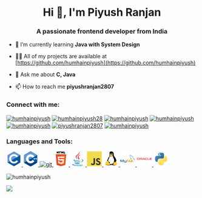 <h1 align="center">Hi 👋, I'm Piyush Ranjan</h1>
<h3 align="center">A passionate frontend developer from India</h3>

- 🌱 I’m currently learning **Java with System Design**

- 👨‍💻 All of my projects are available at [https://github.com/humhainpiyush](https://github.com/humhainpiyush)

- 💬 Ask me about **C, Java**

- 📫 How to reach me **piyushranjan2807**

<h3 align="left">Connect with me:</h3>
<p align="left">
<a href="https://twitter.com/humhainpiyush" target="blank"><img align="center" src="https://raw.githubusercontent.com/rahuldkjain/github-profile-readme-generator/master/src/images/icons/Social/twitter.svg" alt="humhainpiyush" height="30" width="40" /></a>
<a href="https://linkedin.com/in/humhainpiyush28" target="blank"><img align="center" src="https://raw.githubusercontent.com/rahuldkjain/github-profile-readme-generator/master/src/images/icons/Social/linked-in-alt.svg" alt="humhainpiyush28" height="30" width="40" /></a>
<a href="https://fb.com/humhainpiyush" target="blank"><img align="center" src="https://raw.githubusercontent.com/rahuldkjain/github-profile-readme-generator/master/src/images/icons/Social/facebook.svg" alt="humhainpiyush" height="30" width="40" /></a>
<a href="https://instagram.com/humhainpiyush" target="blank"><img align="center" src="https://raw.githubusercontent.com/rahuldkjain/github-profile-readme-generator/master/src/images/icons/Social/instagram.svg" alt="humhainpiyush" height="30" width="40" /></a>
<a href="https://www.codechef.com/users/humhainpiyush" target="blank"><img align="center" src="https://cdn.jsdelivr.net/npm/simple-icons@3.1.0/icons/codechef.svg" alt="humhainpiyush" height="30" width="40" /></a>
<a href="https://www.hackerrank.com/piyushranjan2807" target="blank"><img align="center" src="https://raw.githubusercontent.com/rahuldkjain/github-profile-readme-generator/master/src/images/icons/Social/hackerrank.svg" alt="piyushranjan2807" height="30" width="40" /></a>
<a href="https://www.leetcode.com/humhainpiyush" target="blank"><img align="center" src="https://raw.githubusercontent.com/rahuldkjain/github-profile-readme-generator/master/src/images/icons/Social/leet-code.svg" alt="humhainpiyush" height="30" width="40" /></a>
</p>

<h3 align="left">Languages and Tools:</h3>
<p align="left"> <a href="https://www.cprogramming.com/" target="_blank" rel="noreferrer"> <img src="https://raw.githubusercontent.com/devicons/devicon/master/icons/c/c-original.svg" alt="c" width="40" height="40"/> </a> <a href="https://www.w3schools.com/cpp/" target="_blank" rel="noreferrer"> <img src="https://raw.githubusercontent.com/devicons/devicon/master/icons/cplusplus/cplusplus-original.svg" alt="cplusplus" width="40" height="40"/> </a> <a href="https://git-scm.com/" target="_blank" rel="noreferrer"> <img src="https://www.vectorlogo.zone/logos/git-scm/git-scm-icon.svg" alt="git" width="40" height="40"/> </a> <a href="https://www.w3.org/html/" target="_blank" rel="noreferrer"> <img src="https://raw.githubusercontent.com/devicons/devicon/master/icons/html5/html5-original-wordmark.svg" alt="html5" width="40" height="40"/> </a> <a href="https://www.java.com" target="_blank" rel="noreferrer"> <img src="https://raw.githubusercontent.com/devicons/devicon/master/icons/java/java-original.svg" alt="java" width="40" height="40"/> </a> <a href="https://developer.mozilla.org/en-US/docs/Web/JavaScript" target="_blank" rel="noreferrer"> <img src="https://raw.githubusercontent.com/devicons/devicon/master/icons/javascript/javascript-original.svg" alt="javascript" width="40" height="40"/> </a> <a href="https://www.linux.org/" target="_blank" rel="noreferrer"> <img src="https://raw.githubusercontent.com/devicons/devicon/master/icons/linux/linux-original.svg" alt="linux" width="40" height="40"/> </a> <a href="https://www.mysql.com/" target="_blank" rel="noreferrer"> <img src="https://raw.githubusercontent.com/devicons/devicon/master/icons/mysql/mysql-original-wordmark.svg" alt="mysql" width="40" height="40"/> </a> <a href="https://www.oracle.com/" target="_blank" rel="noreferrer"> <img src="https://raw.githubusercontent.com/devicons/devicon/master/icons/oracle/oracle-original.svg" alt="oracle" width="40" height="40"/> </a> <a href="https://www.python.org" target="_blank" rel="noreferrer"> <img src="https://raw.githubusercontent.com/devicons/devicon/master/icons/python/python-original.svg" alt="python" width="40" height="40"/> </a> </p>

<p><img align="center" src="https://github-readme-stats.vercel.app/api/top-langs?username=humhainpiyush&show_icons=true&locale=en&layout=compact" alt="humhainpiyush" /></p>

![](https://leetcard.jacoblin.cool/humhainpiyush?ext=heatmap)
